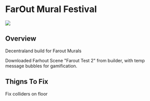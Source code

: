 # FarOut Mural Festival
![](https://i.imgur.com/KbYE8om.png)

## Overview
Decentraland build for Farout Murals

Downloaded Farhout Scene "Farout Test 2" from builder, with temp message bubbles for gamification.

## Thigns To Fix
Fix colliders on floor
